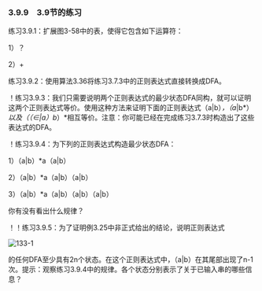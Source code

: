 ### 3.9.9　3.9节的练习

练习3.9.1：扩展图3-58中的表，使得它包含如下运算符：

1）？

2）+

练习3.9.2：使用算法3.36将练习3.7.3中的正则表达式直接转换成DFA。

！练习3.9.3：我们只需要说明两个正则表达式的最少状态DFA同构，就可以证明这两个正则表达式等价。使用这种方法来证明下面的正则表达式（a|b）*，（a*|b*）*以及（（∈|a）b*）*相互等价。注意：你可能已经在完成练习3.7.3时构造出了这些表达式的DFA。

！练习3.9.4：为下列的正则表达式构造最少状态DFA：

1）（a|b）*a（a|b）

2）（a|b）*a（a|b）（a|b）

3）（a|b）*a（a|b）（a|b）（a|b）

你有没有看出什么规律？

！！练习3.9.5：为了证明例3.25中非正式给出的结论，说明正则表达式

![133-1](../Images/image04137.jpeg)

的任何DFA至少具有2n个状态。在这个正则表达式中，（a|b）在其尾部出现了n-1次。提示：观察练习3.9.4中的规律。各个状态分别表示了关于已输入串的哪些信息？